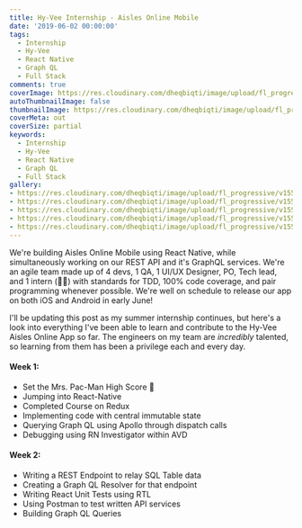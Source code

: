 ```yaml
---
title: Hy-Vee Internship - Aisles Online Mobile
date: '2019-06-02 00:00:00'
tags:
  - Internship
  - Hy-Vee
  - React Native
  - Graph QL
  - Full Stack
comments: true
coverImage: https://res.cloudinary.com/dheqbiqti/image/upload/fl_progressive/v1559613462/Projects/HyVee/hy-vee-it-corporate-office-1.jpg
autoThumbnailImage: false
thumbnailImage: https://res.cloudinary.com/dheqbiqti/image/upload/fl_progressive,r_50:5/v1559613267/Projects/HyVee/HyveeBanner.jpg
coverMeta: out
coverSize: partial
keywords:
  - Internship
  - Hy-Vee
  - React Native
  - Graph QL
  - Full Stack
gallery:
- https://res.cloudinary.com/dheqbiqti/image/upload/fl_progressive/v1559613419/Projects/HyVee/hy-vee-it-corporate-office-21.jpg
- https://res.cloudinary.com/dheqbiqti/image/upload/fl_progressive/v1559613485/Projects/HyVee/ows_152123581830646.jpg
- https://res.cloudinary.com/dheqbiqti/image/upload/fl_progressive/v1559613462/Projects/HyVee/hy-vee-it-corporate-office-1.jpg
- https://res.cloudinary.com/dheqbiqti/image/upload/fl_progressive/v1559613548/Projects/HyVee/HST-3-2.jpg
- https://res.cloudinary.com/dheqbiqti/image/upload/fl_progressive/v1559613518/Projects/HyVee/636385330571006441-080917-hyvee-HST-it-centerRWHITE1306.jpg
---
```


We're building Aisles Online Mobile using React Native, while simultaneously working on our REST API and it's GraphQL services. We're an agile team made up of 4 devs, 1 QA, 1 UI/UX Designer, PO, Tech lead, and 1 intern (👋😄) with standards for TDD, 100% code coverage, and pair programming whenever possible. We're well on schedule to release our app on both iOS and Android in early June!
</br>

<!-- more --> 

I'll be updating this post as my summer internship continues, but here's a look into everything I've been able to learn and contribute to the Hy-Vee Aisles Online App so far. The engineers on my team are *incredibly* talented, so learning from them has been a privilege each and every day.

#### Week 1:
* Set the Mrs. Pac-Man High Score 👾
* Jumping into React-Native
* Completed Course on Redux 
* Implementing code with central immutable state
* Querying Graph QL using Apollo through dispatch calls
* Debugging using RN Investigator within AVD

#### Week 2:
* Writing a REST Endpoint to relay SQL Table data
* Creating a Graph QL Resolver for that endpoint
* Writing React Unit Tests using RTL
* Using Postman to test written API services
* Building Graph QL Queries

</br>